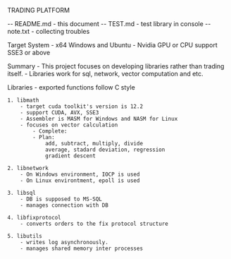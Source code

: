 TRADING PLATFORM

-- README.md - this document
-- TEST.md   - test library in console
-- note.txt  - collecting troubles

Target System
    - x64 Windows and Ubuntu
    - Nvidia GPU or CPU support SSE3 or above

Summary
    - This project focuses on developing libraries rather than trading itself.
    - Libraries work for sql, network, vector computation and etc.

Libraries
    - exported functions follow C style

    1. libmath
        - target cuda toolkit's version is 12.2
        - support CUDA, AVX, SSE3
        - Assembler is MASM for Windows and NASM for Linux
        - focuses on vector calculation
            - Complete:
            - Plan:
                add, subtract, multiply, divide
                average, stadard deviation, regression
                gradient descent

    2. libnetwork
        - On Windows environment, IOCP is used
        - On Linux environtment, epoll is used

    3. libsql
        - DB is supposed to MS-SQL
        - manages connection with DB

    4. libfixprotocol
        - converts orders to the fix protocol structure

    5. libutils
        - writes log asynchronously.
        - manages shared memory inter processes

